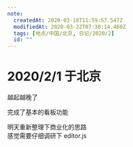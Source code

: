 ```yaml
---
note:
  createdAt: 2020-03-18T11:59:57.547Z
  modifiedAt: 2020-03-22T07:30:14.460Z
  tags: [地点/中国/北京, 日记/2020/2]
  id: ""
---
```


# 2020/2/1 于北京

越起越晚了

<!-- @timer "date":"Sat Feb 01 2020 18:08:27 GMT+0800 (CST)" -->

完成了基本的看板功能

<!-- @timer "date":"Sat Feb 01 2020 21:09:22 GMT+0800 (CST)","duration":"about 3 hours" -->

明天重新整理下商业化的思路  
感觉需要仔细调研下 editor.js
